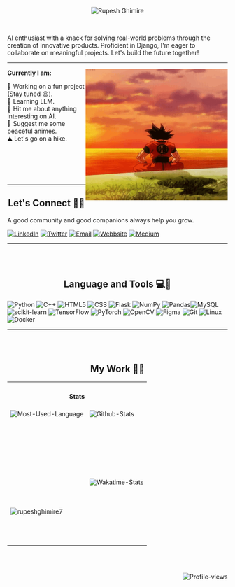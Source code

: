<p align="center">
<img src="https://readme-typing-svg.herokuapp.com?font=Fira+Code&size=28&duration=3003&pause=500&center=true&vCenter=true&width=435&lines=Hey+there!;I+am+Rupesh+Ghimire.;Building+AI+based+products;Wanna+collaborate?;" alt="Rupesh Ghimire"  style="align:center"/>
</p>

<br>
<!-- <img src="https://github.com/rupeshghimire7/rupeshghimire7/blob/master/GithubCover.png" alt=" banner that says Rupesh Ghimire - Computer Engineering Undergrad, AI Enthusiast and Django Practitioner"> -->
<p>AI enthusiast with a knack for solving real-world problems through the creation of innovative products. Proficient in Django, I'm eager to collaborate on meaningful projects. Let's build the future together!</p> 
<hr>

<img align='right' src='https://github.com/rupeshghimire7/rupeshghimire7/blob/master/goku.gif' height="300" width="325"/>

<b>Currently I am:</b>
<br>
<ul style='list-style: none; padding-left: 0px'>
    <li>🔭 Working on a fun project (Stay tuned 😉).</li>
    <li>🧐 Learning LLM.</li>
    <li>💬 Hit me about anything interesting on AI.</li>
    <li>🍥 Suggest me some peaceful animes.</li>
    <li>⛰️ Let's go on a hike.</li>
</ul>
<br>
<br>
<br><br>
<hr>

<h2 align="center">  Let's Connect 🤝🌐</h2>
<p align="center">
  
A good community and good companions always help you grow.


[![LinkedIn](https://img.shields.io/badge/LinkedIn-%230077B5.svg?style=for-the-badge&logo=linkedin&logoColor=white)](https://linkedin.com/in/rupesh-ghimire7) [![Twitter](https://img.shields.io/badge/Twitter-%231DA1F2.svg?style=for-the-badge&logo=Twitter&logoColor=white)](https://twitter.com/_rupesh_7) [![Email](https://img.shields.io/badge/-Gmail-e51d0b?style=for-the-badge&logo=Gmail&logoColor=white)](mailto:rupeshghimire17@gmail.com) [![Webbsite](https://img.shields.io/badge/-Website-103?style=for-the-badge&logo=firefox&logoColor=white)](https://rupeshghimire7.github.io/Rupesh-Ghimire/) [![Medium](https://img.shields.io/badge/-Medium-721?style=for-the-badge&logo=hashnode&logoColor=white)](https://rupeshghimire7.medium.com) 
</p>

<hr>
<br>
<br>
<!-- Languages and Tools -->
<h2 align="center">  Language and Tools 💻🔧</h2>
<p align="center">
  
![Python](https://img.shields.io/badge/python-3670A0?style=for-the-badge&logo=python&logoColor=ffdd54) ![C++](https://img.shields.io/badge/c++-%2300599C.svg?style=for-the-badge&logo=c%2B%2B&logoColor=white) ![HTML5](https://img.shields.io/badge/html5-%23E34F26.svg?style=for-the-badge&logo=html5&logoColor=white) ![CSS](https://img.shields.io/badge/CSS-%23E34F26.svg?style=for-the-badge&logo=css3) ![Flask](https://img.shields.io/badge/flask-%23000.svg?style=for-the-badge&logo=flask&logoColor=white) ![NumPy](https://img.shields.io/badge/numpy-%23013243.svg?style=for-the-badge&logo=numpy&logoColor=white) ![Pandas](https://img.shields.io/badge/pandas-%23150458.svg?style=for-the-badge&logo=pandas&logoColor=white)![MySQL](https://img.shields.io/badge/MySQL-%2300599C.svg?style=for-the-badge&logo=MySQL&logoColor=white) ![scikit-learn](https://img.shields.io/badge/scikit--learn-%23F7931E.svg?style=for-the-badge&logo=scikit-learn&logoColor=white) ![TensorFlow](https://img.shields.io/badge/TensorFlow-%23FF6F00.svg?style=for-the-badge&logo=TensorFlow&logoColor=white) ![PyTorch](https://img.shields.io/badge/pytorch-%230F6F00.svg?style=for-the-badge&logo=pytorch&logoColor=white) ![OpenCV](https://img.shields.io/badge/opencv-%2300599C.svg?style=for-the-badge&logo=opencv&logoColor=white) ![Figma](https://img.shields.io/badge/figma-%23F24E1E.svg?style=for-the-badge&logo=figma&logoColor=white) ![Git](https://img.shields.io/badge/git-%23F24E1E.svg?style=for-the-badge&logo=git&logoColor=white) ![Linux](https://img.shields.io/badge/linux-%23F24E1E.svg?style=for-the-badge&logo=linux&logoColor=white) ![Docker](https://img.shields.io/badge/docker-%2300599C.svg?style=for-the-badge&logo=docker&logoColor=ffdd54)
</p>


<hr>
<br>
<br>

<!-- Contributions, Current Streak, Longest streak -->
<h2 align="center">  My Work 📁🚀</h2>
<table align="center">
    <tr>
        <th colspan="2">
            <h4>Stats</h4>
        </th>
    </tr>
    <tr>
        <td align="left">
            <img align="left" height="150vh" alt="Most-Used-Language"
                src="https://github-readme-stats.vercel.app/api/top-langs?username=rupeshghimire7&show_icons=true&theme=tokyonight&layout=compact" />
        </td>
        <td align="left">
            <img align="left" height="150vh" alt="Github-Stats"
                src="https://github-readme-stats.vercel.app/api?username=rupeshghimire7&show_icons=true&theme=tokyonight" />
        </td>
    </tr>
    <tr>
        <td align="left">
            <img align="center" src="https://github-readme-streak-stats.herokuapp.com/?user=rupeshghimire7&theme=radical" alt="rupeshghimire7" />
        </td>
        <td align="left">
            <img align="left" height="150vh" alt="Wakatime-Stats"
                src="https://github-readme-stats.vercel.app/api/wakatime?username=rupesh_ghimire7&theme=tokyonight&langs_count=4" />
        </td>
    </tr>
</table>


<br>
<br>

<img align="right" alt="Profile-views"
    src="https://komarev.com/ghpvc/?username=rupeshghimire7&style=for-the-badge&color=3e68d7" />
